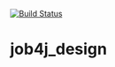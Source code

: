 [![Build Status](https://travis-ci.org/PahomovSasha/job4j_design.svg?branch=master)](https://travis-ci.org/PahomovSasha/job4j_design)

# job4j_design